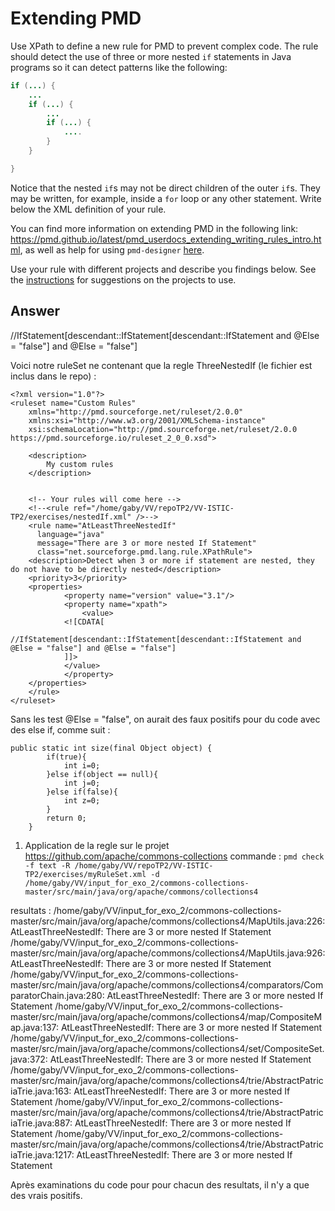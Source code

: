 # Extending PMD

Use XPath to define a new rule for PMD to prevent complex code. The rule should detect the use of three or more nested `if` statements in Java programs so it can detect patterns like the following:

```Java
if (...) {
    ...
    if (...) {
        ...
        if (...) {
            ....
        }
    }

}
```
Notice that the nested `if`s may not be direct children of the outer `if`s. They may be written, for example, inside a `for` loop or any other statement.
Write below the XML definition of your rule.

You can find more information on extending PMD in the following link: https://pmd.github.io/latest/pmd_userdocs_extending_writing_rules_intro.html, as well as help for using `pmd-designer` [here](https://github.com/selabs-ur1/VV-ISTIC-TP2/blob/master/exercises/designer-help.md).

Use your rule with different projects and describe you findings below. See the [instructions](../sujet.md) for suggestions on the projects to use.

## Answer

//IfStatement[descendant::IfStatement[descendant::IfStatement and @Else = "false"] and @Else = "false"]

Voici notre ruleSet ne contenant que la regle ThreeNestedIf (le fichier est inclus dans le repo) :
```
<?xml version="1.0"?>
<ruleset name="Custom Rules"
    xmlns="http://pmd.sourceforge.net/ruleset/2.0.0"
    xmlns:xsi="http://www.w3.org/2001/XMLSchema-instance"
    xsi:schemaLocation="http://pmd.sourceforge.net/ruleset/2.0.0 https://pmd.sourceforge.io/ruleset_2_0_0.xsd">

    <description>
        My custom rules
    </description>


    <!-- Your rules will come here -->
    <!--<rule ref="/home/gaby/VV/repoTP2/VV-ISTIC-TP2/exercises/nestedIf.xml" />-->
    <rule name="AtLeastThreeNestedIf"
      language="java"
      message="There are 3 or more nested If Statement"
      class="net.sourceforge.pmd.lang.rule.XPathRule">
   	<description>Detect when 3 or more if statement are nested, they do not have to be directly nested</description>
   	<priority>3</priority>
 	<properties>
      		<property name="version" value="3.1"/>
      		<property name="xpath">  
      			<value>
			<![CDATA[
			//IfStatement[descendant::IfStatement[descendant::IfStatement and @Else = "false"] and @Else = "false"]
			]]>
			</value>   
     		</property>
   	</properties>
	</rule>
</ruleset>
```

Sans les test @Else = "false", on aurait des faux positifs pour du code avec des else if, comme suit :
```
public static int size(final Object object) {
        if(true){
            int i=0;
        }else if(object == null){
            int j=0;
        }else if(false){
            int z=0;
        }
        return 0;
    }
```

1) Application de la regle sur le projet https://github.com/apache/commons-collections
commande : ```pmd check -f text -R /home/gaby/VV/repoTP2/VV-ISTIC-TP2/exercises/myRuleSet.xml -d /home/gaby/VV/input_for_exo_2/commons-collections-master/src/main/java/org/apache/commons/collections4```

resultats :
/home/gaby/VV/input_for_exo_2/commons-collections-master/src/main/java/org/apache/commons/collections4/MapUtils.java:226:	AtLeastThreeNestedIf:	There are 3 or more nested If Statement
/home/gaby/VV/input_for_exo_2/commons-collections-master/src/main/java/org/apache/commons/collections4/MapUtils.java:926:	AtLeastThreeNestedIf:	There are 3 or more nested If Statement
/home/gaby/VV/input_for_exo_2/commons-collections-master/src/main/java/org/apache/commons/collections4/comparators/ComparatorChain.java:280:	AtLeastThreeNestedIf:	There are 3 or more nested If Statement
/home/gaby/VV/input_for_exo_2/commons-collections-master/src/main/java/org/apache/commons/collections4/map/CompositeMap.java:137:	AtLeastThreeNestedIf:	There are 3 or more nested If Statement
/home/gaby/VV/input_for_exo_2/commons-collections-master/src/main/java/org/apache/commons/collections4/set/CompositeSet.java:372:	AtLeastThreeNestedIf:	There are 3 or more nested If Statement
/home/gaby/VV/input_for_exo_2/commons-collections-master/src/main/java/org/apache/commons/collections4/trie/AbstractPatriciaTrie.java:163:	AtLeastThreeNestedIf:	There are 3 or more nested If Statement
/home/gaby/VV/input_for_exo_2/commons-collections-master/src/main/java/org/apache/commons/collections4/trie/AbstractPatriciaTrie.java:887:	AtLeastThreeNestedIf:	There are 3 or more nested If Statement
/home/gaby/VV/input_for_exo_2/commons-collections-master/src/main/java/org/apache/commons/collections4/trie/AbstractPatriciaTrie.java:1217:	AtLeastThreeNestedIf:	There are 3 or more nested If Statement

Après examinations du code pour pour chacun des resultats, il n'y a que des vrais positifs.


